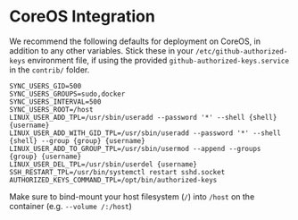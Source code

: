 # CoreOS Integration

We recommend the following defaults for deployment on CoreOS, in addition to any other variables. Stick these in your `/etc/github-authorized-keys` environment file, if using the provided `github-authorized-keys.service` in the `contrib/` folder.

```
SYNC_USERS_GID=500
SYNC_USERS_GROUPS=sudo,docker
SYNC_USERS_INTERVAL=500
SYNC_USERS_ROOT=/host
LINUX_USER_ADD_TPL=/usr/sbin/useradd --password '*' --shell {shell} {username}
LINUX_USER_ADD_WITH_GID_TPL=/usr/sbin/useradd --password '*' --shell {shell} --group {group} {username}
LINUX_USER_ADD_TO_GROUP_TPL=/usr/sbin/usermod --append --groups {group} {username}
LINUX_USER_DEL_TPL=/usr/sbin/userdel {username}
SSH_RESTART_TPL=/usr/bin/systemctl restart sshd.socket
AUTHORIZED_KEYS_COMMAND_TPL=/opt/bin/authorized-keys
```

Make sure to bind-mount your host filesystem (`/`) into `/host` on the container (e.g. `--volume /:/host`)

